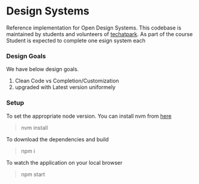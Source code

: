 # Design Systems
Reference implementation for Open Design Systems. This codebase is maintained by students and volunteers of [techatpark](http://www.techatpark.com). As part of the course Student is expected to complete one esign system each

### Design Goals

We have below design goals.

1. Clean Code vs Completion/Customization
2. upgraded with Latest version uniformely


### Setup

To set the appropriate node version. You can install nvm from [here](https://github.com/nvm-sh/nvm)

> nvm install

To download the dependencies and build

> npm i

To watch the application on your local browser

> npm start
